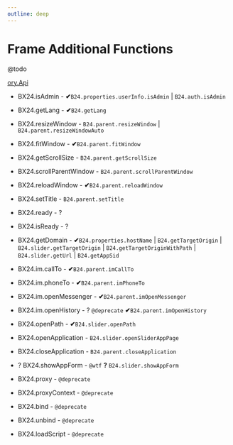 ```yaml
---
outline: deep
---
```


# Frame Additional Functions

@todo

[ory.Api](https://apidocs.bitrix24.com/api-reference/bx24-js-sdk/additional-functions/index.html)
- BX24.isAdmin - **✔**`B24.properties.userInfo.isAdmin` | `B24.auth.isAdmin`
- BX24.getLang - **✔**`B24.getLang`
- BX24.resizeWindow - `B24.parent.resizeWindow` | `B24.parent.resizeWindowAuto`
- BX24.fitWindow - **✔**`B24.parent.fitWindow`
- BX24.getScrollSize - `B24.parent.getScrollSize`
- BX24.scrollParentWindow - `B24.parent.scrollParentWindow`
- BX24.reloadWindow - **✔**`B24.parent.reloadWindow`
- BX24.setTitle - `B24.parent.setTitle`
- BX24.ready - ?
- BX24.isReady - ?
- BX24.getDomain - **✔**`B24.properties.hostName` | `B24.getTargetOrigin` | `B24.slider.getTargetOrigin` | `B24.getTargetOriginWithPath` | `B24.slider.getUrl` | `B24.getAppSid`
- BX24.im.callTo - **✔**`B24.parent.imCallTo`
- BX24.im.phoneTo - **✔**`B24.parent.imPhoneTo`
- BX24.im.openMessenger - **✔**`B24.parent.imOpenMessenger`
- BX24.im.openHistory - ? `@deprecate` **✔**`B24.parent.imOpenHistory`
- BX24.openPath - **✔**`B24.slider.openPath`
- BX24.openApplication - `B24.slider.openSliderAppPage`
- BX24.closeApplication - `B24.parent.closeApplication`
- ? BX24.showAppForm - `@wtf` **?** `B24.slider.showAppForm`

- BX24.proxy - `@deprecate`
- BX24.proxyContext - `@deprecate`
- BX24.bind - `@deprecate`
- BX24.unbind - `@deprecate`
- BX24.loadScript - `@deprecate`